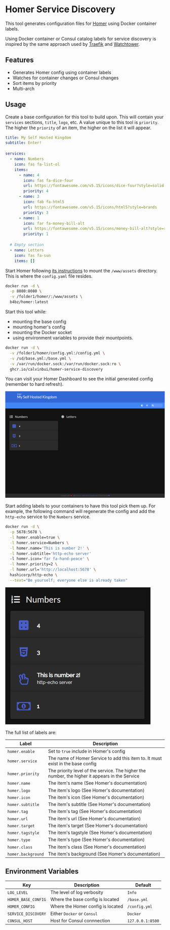 # Homer Service Discovery

This tool generates configuration files for [Homer](https://github.com/bastienwirtz/homer) using Docker container labels.

Using Docker container or Consul catalog labels for service discovery is inspired by the same approach used by [Traefik](https://doc.traefik.io/traefik/providers/docker/) and [Watchtower](https://github.com/containrrr/watchtower).
## Features

- Generates Homer config using container labels
- Watches for container changes or Consul changes
- Sort items by priority
- Multi-arch

## Usage

Create a base configuration for this tool to build upon. This will contain your `services` sections, `title`, `logo`, etc. A value unique to this tool is `priority`. The higher the `priority` of an item, the higher on the list it will appear.

```yaml
title: My Self Hosted Kingdom
subtitle: Enter!

services:
  - name: Numbers
    icon: fas fa-list-ol
    items:
      - name: 4
        icon: fas fa-dice-four
        url: https://fontawesome.com/v5.15/icons/dice-four?style=solid
        priority: 4
      - name: 3
        icon: fab fa-html5
        url: https://fontawesome.com/v5.15/icons/html5?style=brands
        priority: 3
      - name: 1
        icon: far fa-money-bill-alt
        url: https://fontawesome.com/v5.15/icons/money-bill-alt?style=regular
        priority: 1

  # Empty section
  - name: Letters
    icon: fas fa-sun
    items: []
```

Start Homer following [its instructions](https://github.com/bastienwirtz/homer/blob/main/README.md) to mount the `/www/assets` directory. This is where the `config.yaml` file resides.

```bash
docker run -d \
  -p 8080:8080 \
  -v /folder1/homer/:/www/assets \
  b4bz/homer:latest
```

Start this tool while:
- mounting the base config
- mounting homer's config
- mounting the Docker socket
- using environment variables to provide their mountpoints.

```bash
docker run -d \
  -v /folder1/homer/config.yml:/config.yml \
  -v /sd/base.yml:/base.yml \
  -v /var/run/docker.sock:/var/run/docker.sock:ro \
  ghcr.io/calvinbui/homer-service-discovery
```

You can visit your Homer Dashboard to see the initial generated config (remember to hard refresh).

![](docs/base.png)

Start adding labels to your containers to have this tool pick them up. For example, the following command will regenerate the config and add the `http-echo` service to the `Numbers` service.

```bash
docker run -d \
  -p 5678:5678 \
  -l homer.enable=true \
  -l homer.service=Numbers \
  -l homer.name='This is number 2!' \
  -l homer.subtitle='http-echo server'
  -l homer.icon='far fa-hand-peace' \
  -l homer.priority=2 \
  -l homer.url='http://localhost:5678' \
  hashicorp/http-echo \
  --text="Be yourself; everyone else is already taken"
```

![](docs/base-added.png)

The full list of labels are:

| Label              | Description                                                                                    |
|--------------------|------------------------------------------------------------------------------------------------|
| `homer.enable`     | Set to `true` include in Homer's config                                                        |
| `homer.service`    | The name of Homer Service to add this item to. It must exist in the base config                |
| `homer.priority`   | The priority level of the service. The higher the number, the higher it appears in the Service |
| `homer.name`       | The item's name (See Homer's documentation)                                                    |
| `homer.logo`       | The item's logo (See Homer's documentation)                                                    |
| `homer.icon`       | The item's icon (See Homer's documentation)                                                    |
| `homer.subtitle`   | The item's subtitle (See Homer's documentation)                                                |
| `homer.tag`        | The item's tag (See Homer's documentation)                                                     |
| `homer.url`        | The item's url (See Homer's documentation)                                                     |
| `homer.target`     | The item's target (See Homer's documentation)                                                  |
| `homer.tagstyle`   | The item's tagstyle (See Homer's documentation)                                                |
| `homer.type`       | The item's type (See Homer's documentation)                                                    |
| `homer.class`      | The item's class (See Homer's documentation)                                                   |
| `homer.background` | The item's background (See Homer's documentation)                                              |

## Environment Variables

| Key                 | Description                       | Default                      |
|---------------------|-----------------------------------|------------------------------|
| `LOG_LEVEL`         | The level of log verbosity        | `Info`                       |
| `HOMER_BASE_CONFIG` | Where the base config is located  | `/base.yml`                  |
| `HOMER_CONFIG`      | Where the Homer config is located | `/config.yml`                |
| `SERVICE_DISCOVERY` | Either `Docker` or `Consul`       | `Docker`                     |
| `CONSUL_HOST`       | Host for Consul connnection       | `127.0.0.1:8500`             |
